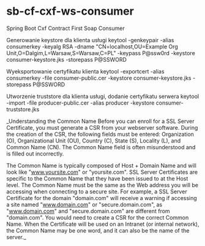 # sb-cf-cxf-ws-consumer
Spring Boot Cxf Contract First Soap Consumer


Generowanie keystore dla klienta usługi
keytool -genkeypair -alias consumerkey -keyalg RSA -dname "CN=localhost,OU=Example Org Unit,O=Dalgim,L=Warsaw,S=Warsaw,C=PL" -keypass P@ssw0rd -keystore consumer-keystore.jks -storepass P@SSWORD

Wyeksportowanie certyfikatu klienta
keytool -exportcert -alias consumerkey -file consumer-public.cer -keystore consumer-keystore.jks -storepass P@SSWORD

Utworzenie truststore dla klienta usługi, dodanie certyfikatu serwera
keytool -import -file producer-public.cer -alias producer -keystore consumer-truststore.jks



_Understanding the Common Name 
 Before you can enroll for a SSL Server Certificate, you must generate a CSR from your webserver software. During the creation of the CSR, the following fields must be entered: Organization (O), Organizational Unit (OU), Country (C), State (S), Locality (L), and Common Name (CN). The Common Name field is often misunderstood and is filled out incorrectly.
 
 The Common Name is typically composed of Host + Domain Name and will look like "www.yoursite.com" or "yoursite.com". SSL Server Certificates are specific to the Common Name that they have been issued to at the Host level. The Common Name must be the same as the Web address you will be accessing when connecting to a secure site. For example, a SSL Server Certificate for the domain "domain.com" will receive a warning if accessing a site named "www.domain.com" or "secure.domain.com", as "www.domain.com" and "secure.domain.com" are different from "domain.com". You would need to create a CSR for the correct Common Name. When the Certificate will be used on an Intranet (or internal network), the Common Name may be one word, and it can also be the name of the server._
 
 